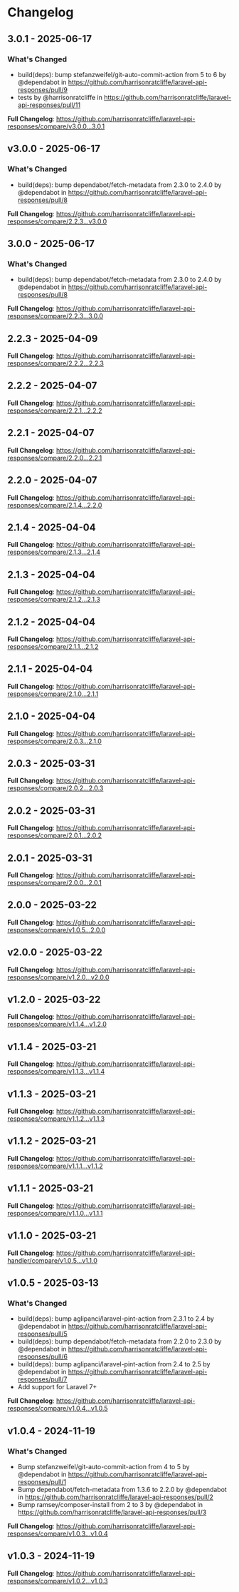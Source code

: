 # Changelog

## 3.0.1 - 2025-06-17

### What's Changed

* build(deps): bump stefanzweifel/git-auto-commit-action from 5 to 6 by @dependabot in https://github.com/harrisonratcliffe/laravel-api-responses/pull/9
* tests by @harrisonratcliffe in https://github.com/harrisonratcliffe/laravel-api-responses/pull/11

**Full Changelog**: https://github.com/harrisonratcliffe/laravel-api-responses/compare/v3.0.0...3.0.1

## v3.0.0 - 2025-06-17

### What's Changed

* build(deps): bump dependabot/fetch-metadata from 2.3.0 to 2.4.0 by @dependabot in https://github.com/harrisonratcliffe/laravel-api-responses/pull/8

**Full Changelog**: https://github.com/harrisonratcliffe/laravel-api-responses/compare/2.2.3...v3.0.0

## 3.0.0 - 2025-06-17

### What's Changed

* build(deps): bump dependabot/fetch-metadata from 2.3.0 to 2.4.0 by @dependabot in https://github.com/harrisonratcliffe/laravel-api-responses/pull/8

**Full Changelog**: https://github.com/harrisonratcliffe/laravel-api-responses/compare/2.2.3...3.0.0

## 2.2.3 - 2025-04-09

**Full Changelog**: https://github.com/harrisonratcliffe/laravel-api-responses/compare/2.2.2...2.2.3

## 2.2.2 - 2025-04-07

**Full Changelog**: https://github.com/harrisonratcliffe/laravel-api-responses/compare/2.2.1...2.2.2

## 2.2.1 - 2025-04-07

**Full Changelog**: https://github.com/harrisonratcliffe/laravel-api-responses/compare/2.2.0...2.2.1

## 2.2.0 - 2025-04-07

**Full Changelog**: https://github.com/harrisonratcliffe/laravel-api-responses/compare/2.1.4...2.2.0

## 2.1.4 - 2025-04-04

**Full Changelog**: https://github.com/harrisonratcliffe/laravel-api-responses/compare/2.1.3...2.1.4

## 2.1.3 - 2025-04-04

**Full Changelog**: https://github.com/harrisonratcliffe/laravel-api-responses/compare/2.1.2...2.1.3

## 2.1.2 - 2025-04-04

**Full Changelog**: https://github.com/harrisonratcliffe/laravel-api-responses/compare/2.1.1...2.1.2

## 2.1.1 - 2025-04-04

**Full Changelog**: https://github.com/harrisonratcliffe/laravel-api-responses/compare/2.1.0...2.1.1

## 2.1.0 - 2025-04-04

**Full Changelog**: https://github.com/harrisonratcliffe/laravel-api-responses/compare/2.0.3...2.1.0

## 2.0.3 - 2025-03-31

**Full Changelog**: https://github.com/harrisonratcliffe/laravel-api-responses/compare/2.0.2...2.0.3

## 2.0.2 - 2025-03-31

**Full Changelog**: https://github.com/harrisonratcliffe/laravel-api-responses/compare/2.0.1...2.0.2

## 2.0.1 - 2025-03-31

**Full Changelog**: https://github.com/harrisonratcliffe/laravel-api-responses/compare/2.0.0...2.0.1

## 2.0.0 - 2025-03-22

**Full Changelog**: https://github.com/harrisonratcliffe/laravel-api-responses/compare/v1.0.5...2.0.0

## v2.0.0 - 2025-03-22

**Full Changelog**: https://github.com/harrisonratcliffe/laravel-api-responses/compare/v1.2.0...v2.0.0

## v1.2.0 - 2025-03-22

**Full Changelog**: https://github.com/harrisonratcliffe/laravel-api-responses/compare/v1.1.4...v1.2.0

## v1.1.4 - 2025-03-21

**Full Changelog**: https://github.com/harrisonratcliffe/laravel-api-responses/compare/v1.1.3...v1.1.4

## v1.1.3 - 2025-03-21

**Full Changelog**: https://github.com/harrisonratcliffe/laravel-api-responses/compare/v1.1.2...v1.1.3

## v1.1.2 - 2025-03-21

**Full Changelog**: https://github.com/harrisonratcliffe/laravel-api-responses/compare/v1.1.1...v1.1.2

## v1.1.1 - 2025-03-21

**Full Changelog**: https://github.com/harrisonratcliffe/laravel-api-responses/compare/v1.1.0...v1.1.1

## v1.1.0 - 2025-03-21

**Full Changelog**: https://github.com/harrisonratcliffe/laravel-api-handler/compare/v1.0.5...v1.1.0

## v1.0.5 - 2025-03-13

### What's Changed

* build(deps): bump aglipanci/laravel-pint-action from 2.3.1 to 2.4 by @dependabot in https://github.com/harrisonratcliffe/laravel-api-responses/pull/5
* build(deps): bump dependabot/fetch-metadata from 2.2.0 to 2.3.0 by @dependabot in https://github.com/harrisonratcliffe/laravel-api-responses/pull/6
* build(deps): bump aglipanci/laravel-pint-action from 2.4 to 2.5 by @dependabot in https://github.com/harrisonratcliffe/laravel-api-responses/pull/7
* Add support for Laravel 7+

**Full Changelog**: https://github.com/harrisonratcliffe/laravel-api-responses/compare/v1.0.4...v1.0.5

## v1.0.4 - 2024-11-19

### What's Changed

* Bump stefanzweifel/git-auto-commit-action from 4 to 5 by @dependabot in https://github.com/harrisonratcliffe/laravel-api-responses/pull/1
* Bump dependabot/fetch-metadata from 1.3.6 to 2.2.0 by @dependabot in https://github.com/harrisonratcliffe/laravel-api-responses/pull/2
* Bump ramsey/composer-install from 2 to 3 by @dependabot in https://github.com/harrisonratcliffe/laravel-api-responses/pull/3

**Full Changelog**: https://github.com/harrisonratcliffe/laravel-api-responses/compare/v1.0.3...v1.0.4

## v1.0.3 - 2024-11-19

**Full Changelog**: https://github.com/harrisonratcliffe/laravel-api-responses/compare/v1.0.2...v1.0.3
